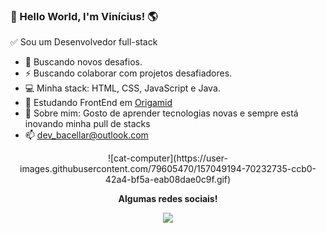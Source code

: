 ### 👋 Hello World, I'm Vinícius! 🌎 
✅ Sou um Desenvolvedor full-stack


- 🚀 Buscando novos desafios.   
- ⚡  Buscando colaborar com projetos desafiadores.   
- 💻 Minha stack: HTML, CSS, JavaScript e Java.   
- 📘 Estudando FrontEnd em <a href="https://www.origamid.com/cursos/">Origamid</a> 
- 💬 Sobre mim: Gosto de aprender tecnologias novas e sempre está inovando minha pull de stacks   
- 📫 dev_bacellar@outlook.com   
<p align="center">
![cat-computer](https://user-images.githubusercontent.com/79605470/157049194-70232735-ccb0-42a4-bf5a-eab08dae0c9f.gif)
</p>
<p align="center">
  <strong>Algumas redes sociais!</strong>
 <p align="center">
  <a href="https://www.linkedin.com/in/vin%C3%ADcius-bacellar-8b271a1b4/" alt="LinkedIn"><img src="https://img.shields.io/badge/-LinkedIn-blue?style=flat-square&logo=Linkedin&logoColor=white&link=""></a> 
  </p>
</p>



